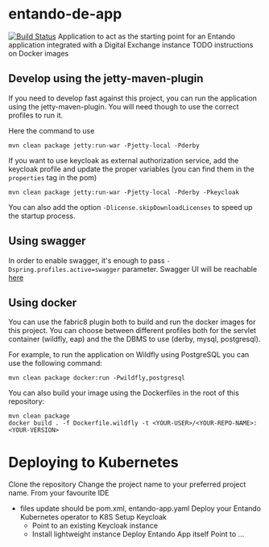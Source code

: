 # entando-de-app
[![Build Status](https://jenkins.entandocloud.com/buildStatus/icon?job=de-entando-de-app-master)](https://jenkins.entandocloud.com/job/de-entando-de-app-master/)
Application to act as the starting point for an Entando application integrated with a Digital Exchange instance
TODO instructions on Docker images

## Develop using the jetty-maven-plugin
If you need to develop fast against this project, you can run the application using the jetty-maven-plugin.
You will need though to use the correct profiles to run it.

Here the command to use

```
mvn clean package jetty:run-war -Pjetty-local -Pderby
```

If you want to use keycloak as external authorization service, add the keycloak profile and update the proper
variables (you can find them in the `properties` tag in the pom)

```
mvn clean package jetty:run-war -Pjetty-local -Pderby -Pkeycloak
```

You can also add the option `-Dlicense.skipDownloadLicenses` to speed up the startup process.

## Using swagger

In order to enable swagger, it's enough to pass `-Dspring.profiles.active=swagger` parameter. Swagger UI will be
reachable [here](http://localhost:8080/entando-de-app/api/swagger-ui.html)

## Using docker

You can use the fabric8 plugin both to build and run the docker images for this project. You can choose between
different profiles both for the servlet container (wildfly, eap)
and the the DBMS to use (derby, mysql, postgresql).

For example, to run the application on Wildfly using PostgreSQL you can use the following command:

```
mvn clean package docker:run -Pwildfly,postgresql
```

You can also build your image using the Dockerfiles in the root of this repository:

```
mvn clean package
docker build . -f Dockerfile.wildfly -t <YOUR-USER>/<YOUR-REPO-NAME>:<YOUR-VERSION>

```

# Deploying to Kubernetes
Clone the repository
Change the project name to your preferred project name. From your favourite IDE
 - files update should be pom.xml, entando-app.yaml
Deploy your Entando Kubernetes operator to K8S
Setup Keycloak
    - Point to an existing Keycloak instance
    - Install lightweight instance
Deploy Entando App itself
Point to ...       
